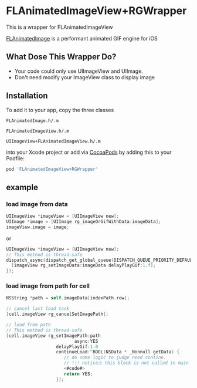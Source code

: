 # FLAnimatedImageView+RGWrapper
This is a wrapper for FLAnimatedImageView

[FLAnimatedImage](https://github.com/Flipboard/FLAnimatedImage) is a performant animated GIF engine for iOS

## What Dose This Wrapper Do?

- Your code could only use UIImageView and UIImage. 
- Don't need modify your ImageView class to display image

## Installation

To add it to your app, copy the three classes 

`FLAnimatedImage.h/.m`

`FLAnimatedImageView.h/.m`

`UIImageView+FLAnimatedImageView.h/.m`

into your Xcode project or add via [CocoaPods](http://cocoapods.org) by adding this to your Podfile:

```ruby
pod 'FLAnimatedImageView+RGWrapper'
```

## example

### load image from data

```objective-c
UIImageView *imageView = [UIImageView new];
UIImage *image = [UIImage rg_imageOrGifWithData:imageData];
imageView.image = image;
```
or

```objective-c
UIImageView *imageView = [UIImageView new];
// This method is thread-safe
dispatch_async(dispatch_get_global_queue(DISPATCH_QUEUE_PRIORITY_DEFAULT, 0), ^{
  [imageView rg_setImageData:imageData delayPlayGif:1.f];
});
```


### load image from path for cell


```objective-c
NSString *path = self.imageData[indexPath.row];

// cancel last load task
[cell.imageView rg_cancelSetImagePath];

// load from path
// This method is thread-safe
[cell.imageView rg_setImagePath:path
                          async:YES
                   delayPlayGif:1.0
                   continueLoad:^BOOL(NSData * _Nonnull getData) {
                      // do some logic to judge need contine. 
                      // !!! notice⚠️ this block is not called in main thread.
                      <#code#>
                      return YES;
                   }];
```
